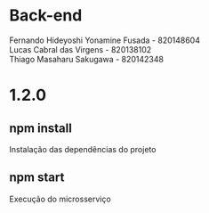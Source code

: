 <h1>Back-end</h1>

Fernando Hideyoshi Yonamine Fusada - 820148604 <br />
Lucas Cabral das Virgens - 820138102 <br />
Thiago Masaharu Sakugawa - 820142348

<h1>1.2.0</h1>
<h2>npm install</h2>
Instalação das dependências do projeto

<h2>npm start</h2>
Execução do microsserviço
